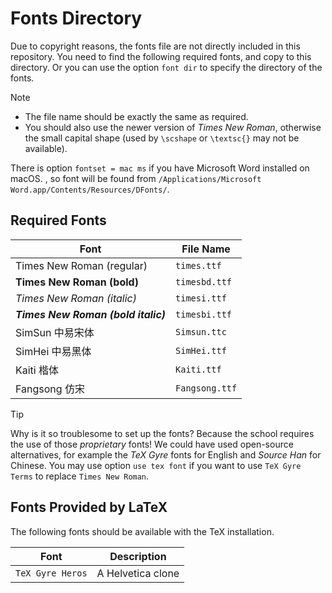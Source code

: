 # Fonts Directory

Due to copyright reasons,
the fonts file are not directly included in this repository.
You need to find the following required fonts, and copy to this directory.
Or you can use the option `font dir` to specify the directory of the fonts.

> [!NOTE]
> - The file name should be exactly the same as required.
> - You should also use the newer version of *Times New Roman*, otherwise the small capital shape (used by `\scshape` or `\textsc{}` may not be available).

There is option `fontset = mac ms` if you have Microsoft Word installed on macOS.
, so font will be found from `/Applications/Microsoft Word.app/Contents/Resources/DFonts/`.

## Required Fonts

| Font | File Name |
| ---- | --------- |
| Times New Roman (regular) | `times.ttf` |
| **Times New Roman (bold)** | `timesbd.ttf` |
| *Times New Roman (italic)* | `timesi.ttf` |
| ***Times New Roman (bold italic)*** | `timesbi.ttf` |
| SimSun 中易宋体 | `Simsun.ttc` |
| SimHei 中易黑体 | `SimHei.ttf` |
| Kaiti 楷体 | `Kaiti.ttf` |
| Fangsong 仿宋 | `Fangsong.ttf` |

> [!TIP]
> Why is it so troublesome to set up the fonts?
> Because the school requires the use of those *proprietary* fonts!
> We could have used open-source alternatives, for example the *TeX Gyre* fonts for English and *Source Han* for Chinese.
> You may use option `use tex font` if you want to use `TeX Gyre Terms` to replace `Times New Roman`.

## Fonts Provided by LaTeX

The following fonts should be available with the TeX installation.

| Font | Description |
| ---- | ----------- |
| `TeX Gyre Heros` | A Helvetica clone |
